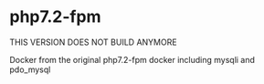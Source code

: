 # php7.2-fpm

THIS VERSION DOES NOT BUILD ANYMORE

Docker from the original php7.2-fpm docker including mysqli and pdo_mysql
